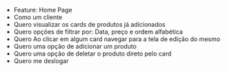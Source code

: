 - Feature: Home Page
- Como um cliente
- Quero visualizar os cards de produtos já adicionados
- Quero opções de filtrar por: Data, preço e ordem alfabética
- Quero Ao clicar em algum card navegar para a tela de edição do mesmo
- Quero uma opção de adicionar um produto
- Quero uma opção de deletar o produto direto pelo card
- Quero me deslogar
